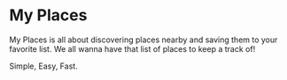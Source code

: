 # My Places

My Places is all about discovering places nearby and saving them to your favorite list.
We all wanna have that list of places to keep a track of!

Simple, Easy, Fast.
